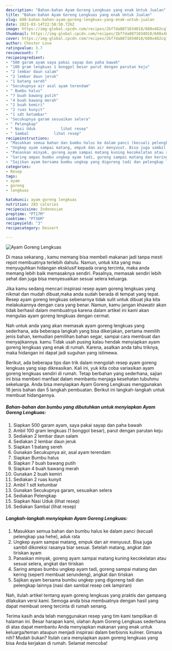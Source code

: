 ```yaml
---
description: "Bahan-bahan Ayam Goreng Lengkuas yang enak Untuk Jualan"
title: "Bahan-bahan Ayam Goreng Lengkuas yang enak Untuk Jualan"
slug: 680-bahan-bahan-ayam-goreng-lengkuas-yang-enak-untuk-jualan
date: 2021-03-14T22:58:50.726Z
image: https://img-global.cpcdn.com/recipes/2bf7da8871034018/680x482cq70/ayam-goreng-lengkuas-foto-resep-utama.jpg
thumbnail: https://img-global.cpcdn.com/recipes/2bf7da8871034018/680x482cq70/ayam-goreng-lengkuas-foto-resep-utama.jpg
cover: https://img-global.cpcdn.com/recipes/2bf7da8871034018/680x482cq70/ayam-goreng-lengkuas-foto-resep-utama.jpg
author: Chester Love
ratingvalue: 3.7
reviewcount: 7
recipeingredient:
- "500 garam ayam saya pakai sayap dan paha bawah"
- "100 gram lengkuas 1 bonggol besar parut dengan parutan keju"
- "2 lembar daun salam"
- "2 lembar daun jeruk"
- "1 batang sereh"
- "Secukupnya air asal ayam terendam"
- " Bumbu halus"
- "7 buah bawang putih"
- "4 buah bawang merah"
- "2 buah kemiri"
- "2 ruas kunyit"
- "1 sdt ketumbar"
- "Secukupnya garam sesuaikan selera"
- " Pelengkap"
- " Nasi Uduk           lihat resep"
- " Sambal           lihat resep"
recipeinstructions:
- "Masukkan semua bahan dan bumbu halus ke dalam panci (kecuali pelengkap yaa hehe), aduk rata"
- "Ungkep ayam sampai matang, empuk dan air menyusut. Bisa juga sambil dikoreksi rasanya biar sesuai. Setelah matang, angkat dan tiriskan ayam"
- "Panaskan minyak, goreng ayam sampai matang kuning kecokelatan atau sesuai selera, angkat dan tiriskan"
- "Saring ampas bumbu ungkep ayam tadi, goreng sampai matang dan kering (seperti membuat serundeng), angkat dan tiriskan"
- "Sajikan ayam bersama bumbu ungkep yang digoreng tadi dan pelengkap lainnya (nasi dan sambal resep cek lampiran)"
categories:
- Resep
tags:
- ayam
- goreng
- lengkuas

katakunci: ayam goreng lengkuas 
nutrition: 283 calories
recipecuisine: Indonesian
preptime: "PT17M"
cooktime: "PT36M"
recipeyield: "3"
recipecategory: Dessert

---
```



![Ayam Goreng Lengkuas](https://img-global.cpcdn.com/recipes/2bf7da8871034018/680x482cq70/ayam-goreng-lengkuas-foto-resep-utama.jpg)

Di masa  sekarang , kamu memang bisa membeli makanan jadi tanpa mesti repot membuatnya terlebih dahulu. Namun, untuk kita yang mau menyuguhkan hidangan eksklusif kepada orang tercinta, maka anda memang lebih baik memasaknya sendiri. Pasalnya, memasak sendiri lebih sehat dan juga bisa menyesuaikan sesuai selera keluarga.

Jika kamu sedang mencari inspirasi resep ayam goreng lengkuas yang nikmat dan mudah dibuat,maka anda sudah berada di tempat yang tepat. Resep ayam goreng lengkuas  sebenarnya tidak sulit untuk dibuat jika kita melakukannya dengan cara yang benar. Namun, kamu jangan khawatir akan tidak berhasil dalam membuatnya 
karena dalam artikel ini kami akan mengulas ayam goreng lengkuas dengan cermat.  



Nah untuk anda yang akan memasak ayam goreng lengkuas yang sederhana, ada beberapa langkah yang bisa dikerjakan, pertama memilih jenis bahan, kemudian pemilihan bahan segar, sampai cara membuat dan menyajikannya. kamu Tidak usah pusing kalau hendak menyiapkan ayam goreng lengkuas yang enak di rumah. Karena, asalkan anda  tahu triknya, maka hidangan ini dapat jadi suguhan yang istimewa.

Berikut, ada beberapa tips dan trik dalam mengolah resep ayam goreng lengkuas yang siap dikreasikan. Kali ini, yuk kita coba variasikan ayam goreng lengkuas sendiri di rumah. Tetap berbahan yang sederhana, sajian ini bisa memberi manfaat dalam membantu menjaga kesehatan tubuhmu sekeluarga. Anda bisa menyiapkan Ayam Goreng Lengkuas menggunakan 16 jenis bahan dan 5 langkah pembuatan. Berikut ini langkah-langkah untuk membuat hidangannya.

<!--inarticleads1-->

##### Bahan-bahan dan bumbu yang dibutuhkan untuk menyiapkan Ayam Goreng Lengkuas:

1. Siapkan 500 garam ayam, saya pakai sayap dan paha bawah
1. Ambil 100 gram lengkuas (1 bonggol besar), parut dengan parutan keju
1. Sediakan 2 lembar daun salam
1. Sediakan 2 lembar daun jeruk
1. Siapkan 1 batang sereh
1. Gunakan Secukupnya air, asal ayam terendam
1. Siapkan  Bumbu halus
1. Siapkan 7 buah bawang putih
1. Siapkan 4 buah bawang merah
1. Gunakan 2 buah kemiri
1. Sediakan 2 ruas kunyit
1. Ambil 1 sdt ketumbar
1. Gunakan Secukupnya garam, sesuaikan selera
1. Sediakan  Pelengkap
1. Siapkan  Nasi Uduk           (lihat resep)
1. Sediakan  Sambal           (lihat resep)




<!--inarticleads2-->

##### Langkah-langkah menyiapkan Ayam Goreng Lengkuas:

1. Masukkan semua bahan dan bumbu halus ke dalam panci (kecuali pelengkap yaa hehe), aduk rata
1. Ungkep ayam sampai matang, empuk dan air menyusut. Bisa juga sambil dikoreksi rasanya biar sesuai. Setelah matang, angkat dan tiriskan ayam
1. Panaskan minyak, goreng ayam sampai matang kuning kecokelatan atau sesuai selera, angkat dan tiriskan
1. Saring ampas bumbu ungkep ayam tadi, goreng sampai matang dan kering (seperti membuat serundeng), angkat dan tiriskan
1. Sajikan ayam bersama bumbu ungkep yang digoreng tadi dan pelengkap lainnya (nasi dan sambal resep cek lampiran)




Nah, itulah artikel tentang  ayam goreng lengkuas  yang praktis dan gampang dilakukan versi kami. Semoga anda bisa membuatnya dengan hasil yang dapat membuat oreng tercinta di rumah senang. 

Terima kasih anda telah menggunakan resep yang tim kami tampilkan di halaman ini. Besar harapan kami, olahan  Ayam Goreng Lengkuas sederhana di atas dapat membantu Anda menyiapkan makanan yang enak untuk keluarga/teman ataupun menjadi inspirasi dalam berbisnis kuliner. Gimana nih? Mudah bukan? Itulah cara menyiapkan ayam goreng lengkuas yang bisa Anda kerjakan di rumah. Selamat mencoba!

